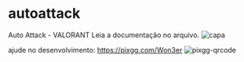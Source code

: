 # autoattack
Auto Attack - VALORANT
Leia a documentação no arquivo.
![capa](https://github.com/user-attachments/assets/6b09ac56-a7b9-4b0b-9d9d-b78299c5678f)


ajude no desenvolvimento: https://pixgg.com/Won3er
![pixgg-qrcode](https://github.com/user-attachments/assets/c644b8b1-5b6a-4dba-aa9e-db80a5493d8d)
